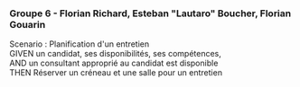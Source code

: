 ### Groupe 6 - Florian Richard, Esteban "Lautaro" Boucher, Florian Gouarin  

Scenario : Planification d'un entretien  
GIVEN un candidat, ses disponibilités, ses compétences,  
AND un consultant approprié au candidat est disponible  
THEN Réserver un créneau et une salle pour un entretien  
